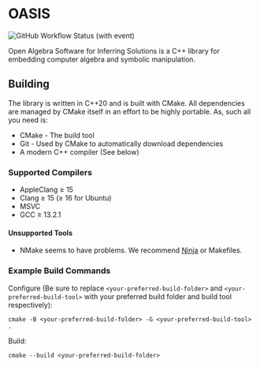 # OASIS 

![GitHub Workflow Status (with event)](https://img.shields.io/github/actions/workflow/status/matthew-mccall/oasis/cmake-multi-platform.yml)

Open Algebra Software for Inferring Solutions is a C++ library for embedding computer algebra and symbolic manipulation.

## Building
The library is written in C++20 and is built with CMake. All dependencies are managed by CMake itself in an effort to be highly portable. As, such all you need is:
* CMake - The build tool
* Git - Used by CMake to automatically download dependencies
* A modern C++ compiler (See below)

### Supported Compilers

* AppleClang ≥ 15
* Clang ≥ 15 (≥ 16 for Ubuntu)
* MSVC
* GCC ≥ 13.2.1

#### Unsupported Tools
* NMake seems to have problems. We recommend [Ninja](https://ninja-build.org) or Makefiles.

### Example Build Commands

Configure (Be sure to replace `<your-preferred-build-folder>` and `<your-preferred-build-tool>` with your preferred
build folder and build tool respectively):

```shell
cmake -B <your-preferred-build-folder> -G <your-preferred-build-tool> .
```

Build:

```shell
cmake --build <your-preferred-build-folder>
```
